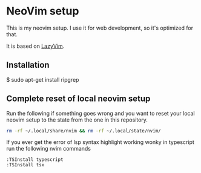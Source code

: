 # NeoVim setup

This is my neovim setup. I use it for web development, so it's optimized for that.

It is based on [LazyVim](https://www.lazyvim.org/).

## Installation

$ sudo apt-get install ripgrep

## Complete reset of local neovim setup

Run the following if something goes wrong and you want to reset your local neovim setup to the state from the one in this repository.

```bash
rm -rf ~/.local/share/nvim && rm -rf ~/.local/state/nvim/
```

If you ever get the error of lsp syntax highlight working wonky in typescript run the following nvim commands

```
:TSInstall typescript
:TSInstall tsx
```
